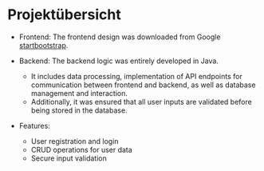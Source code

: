 # Projektübersicht

* Frontend: The frontend design was downloaded from Google [startbootstrap](https://startbootstrap.com/).

* Backend: The backend logic was entirely developed in Java.
   * It includes data processing, implementation of API endpoints for communication between frontend and backend, as well as database management and interaction.
   * Additionally, it was ensured that all user inputs are validated before being stored in the database.

* Features:
   * User registration and login
   * CRUD operations for user data
   * Secure input validation
   
